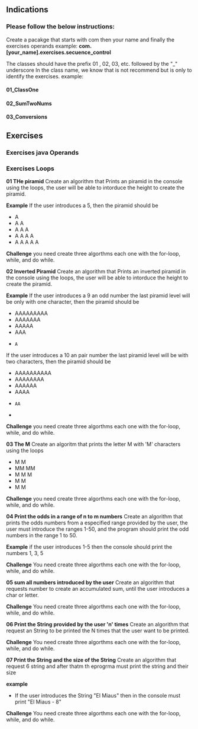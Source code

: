 ## Indications

### Please follow the below instructions: 
Create a pacakge that starts with com then your name and finally the exercises operands
example: 
  **com.[your_name].exercises.secuence_control**

The classes should have the prefix 01 , 02, 03, etc. followed by the "_" underscore In the class name, we know that is not recommend but is only to identify the exercises.
example:
  #### 01_ClassOne
  #### 02_SumTwoNums
  #### 03_Conversions

## Exercises

### Exercises java Operands
### Exercises Loops
**01 THe piramid**
Create an algorithm that Prints an piramid in the console using the loops, the user will be able to intorduce the height to create the piramid.

**Example**
If the user introduces a 5, then the piramid  should be 
- A 
- A A 
- A A A 
- A A A A 
- A A A A A 

  
**Challenge**
you need create three algorthms each one with the for-loop, while, and do while.


**02 Inverted Piramid**
Create an algorithm that Prints an inverted piramid in the console using the loops, the user will be able to intorduce the height to create the piramid.

**Example**
If the user introduces a 9 an odd number the last piramid level will be only with one character, then the piramid should be 
- AAAAAAAAA  
-  AAAAAAA 
-   AAAAA 
-    AAA 
-     A

If the user introduces a 10 an pair number the last piramid level will be with two characters, then the piramid should be 
- AAAAAAAAAA
-  AAAAAAAA
-   AAAAAA
-    AAAA
-     AA
-     
  
**Challenge**
you need create three algorthms each one with the for-loop, while, and do while.


**03 The M**
Create an algoritm that prints the letter M with 'M' characters using the loops

- M   M
- MM MM
- M M M
- M   M
- M   M

**Challenge**
you need create three algorthms each one with the for-loop, while, and do while.


**04 Print the odds in a range of n to m numbers**
Create an algorithm that prints the odds numbers from a especified range provided by the user, the user must introduce the ranges 1-50, and the program should print the odd numbers in the range 1 to 50.

**Example**
if the user introduces 1-5
then the console should print the numbers 1, 3, 5

**Challenge**
You need create three algorthms each one with the for-loop, while, and do while.

**05 sum all numbers introduced by the user**
Create an algorithm that requests number to create an accumulated sum, until the user introduces a char or letter.

**Challenge**
You need create three algorthms each one with the for-loop, while, and do while.


**06 Print the String provided by the user 'n' times**
Create an algorithm that request an String to be printed the N times that the user want to be printed.

**Challenge**
You need create three algorthms each one with the for-loop, while, and do while.

**07 Print the String and the size of the String**
Create an algorithm that request 6 string and after thatm th eprogrma must print the string and their size

**example**
- If the user introduces the String "El Miaus" then in the console must print "El Miaus - 8"

**Challenge**
You need create three algorthms each one with the for-loop, while, and do while.

